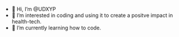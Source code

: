 - 👋 Hi, I’m @UDXYP
- 👀 I’m interested in coding and using it to create a positve impact in health-tech.
- 🌱 I’m currently learning how to code.

<!---
UDXYP/UDXYP is a ✨ special ✨ repository because its `README.md` (this file) appears on your GitHub profile.
You can click the Preview link to take a look at your changes.
--->

